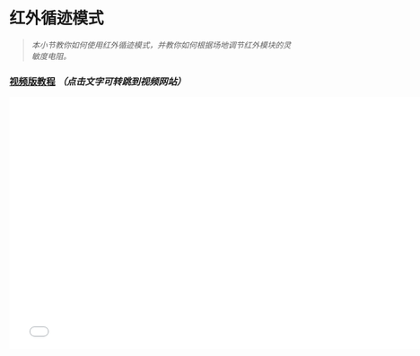 # 红外循迹模式

> *本小节教你如何使用红外循迹模式，并教你如何根据场地调节红外模块的灵敏度电阻。* 

### [视频版教程](https://www.bilibili.com/video/av85615922/) *（点击文字可转跳到视频网站）*

<iframe width="760" height="450" src="//player.bilibili.com/player.html?aid=85615922&cid=146341152&page=1" scrolling="no" border="0" frameborder="no" framespacing="0" allowfullscreen="true"> </iframe>